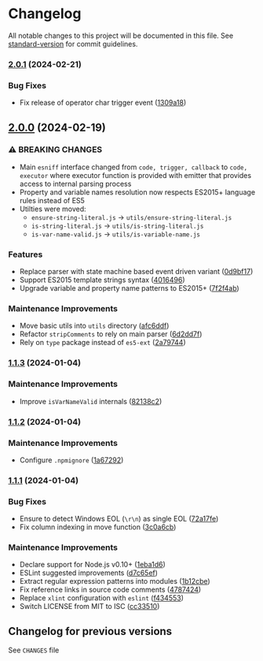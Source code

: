 # Changelog

All notable changes to this project will be documented in this file. See [standard-version](https://github.com/conventional-changelog/standard-version) for commit guidelines.

### [2.0.1](https://github.com/medikoo/esniff/compare/v2.0.0...v2.0.1) (2024-02-21)

### Bug Fixes

- Fix release of operator char trigger event ([1309a18](https://github.com/medikoo/esniff/commit/1309a187ed9dd82aea9f3b9fc3bd4b986c005fcb))

## [2.0.0](https://github.com/medikoo/esniff/compare/v1.1.3...v2.0.0) (2024-02-19)

### ⚠ BREAKING CHANGES

- Main `esniff` interface changed from `code, trigger, callback` to `code, executor` where executor function is provided with emitter that provides access to internal parsing process
- Property and variable names resolution now respects ES2015+ language rules instead of ES5
- Utilties were moved:
  - `ensure-string-literal.js` -> `utils/ensure-string-literal.js`
  - `is-string-literal.js` -> `utils/is-string-literal.js`
  - `is-var-name-valid.js` -> `utils/is-variable-name.js`

### Features

- Replace parser with state machine based event driven variant ([0d9bf17](https://github.com/medikoo/esniff/commit/0d9bf1736c795a06d563ce550b50c8a3d90bf1a7))
- Support ES2015 template strings syntax ([4016496](https://github.com/medikoo/esniff/commit/401649625c35174380fc5eabf5e77f479f09a46f))
- Upgrade variable and property name patterns to ES2015+ ([7f2f4ab](https://github.com/medikoo/esniff/commit/7f2f4ab68b04d323a8fe305badac403629992656))

### Maintenance Improvements

- Move basic utils into `utils` directory ([afc6ddf](https://github.com/medikoo/esniff/commit/afc6ddf3e3b0bb3b7c8708370d94dd47dc1bdf03))
- Refactor `stripComments` to rely on main parser ([6d2dd7f](https://github.com/medikoo/esniff/commit/6d2dd7f916c0d54444df061ff0997481dc253f21))
- Rely on `type` package instead of `es5-ext` ([2a79744](https://github.com/medikoo/esniff/commit/2a79744dff8c04e8dcccb63f0493c2d1e2e7f414))

### [1.1.3](https://github.com/medikoo/esniff/compare/v1.1.2...v1.1.3) (2024-01-04)

### Maintenance Improvements

- Improve `isVarNameValid` internals ([82138c2](https://github.com/medikoo/esniff/commit/82138c2b932debcfe6c5ab6db139889b5ff3d16c))

### [1.1.2](https://github.com/medikoo/esniff/compare/v1.1.1...v1.1.2) (2024-01-04)

### Maintenance Improvements

- Configure `.npmignore` ([1a67292](https://github.com/medikoo/esniff/commit/1a672927bf1367e335080e1dae312bb1fb6b79b1))

### [1.1.1](https://github.com/medikoo/esniff/compare/v1.1.0...v1.1.1) (2024-01-04)

### Bug Fixes

- Ensure to detect Windows EOL (`\r\n`) as single EOL ([72a17fe](https://github.com/medikoo/esniff/commit/72a17feed836432ef55864500b52853adf0ab9c3))
- Fix column indexing in move function ([3c0a6cb](https://github.com/medikoo/esniff/commit/3c0a6cbd5f0955b2728595e55fdb7f4fc3703a95))

### Maintenance Improvements

- Declare support for Node.js v0.10+ ([1eba1d6](https://github.com/medikoo/esniff/commit/1eba1d633b4850b4356aa56d17e80ce6d6e4fae4))
- ESLint suggested improvements ([d7c65ef](https://github.com/medikoo/esniff/commit/d7c65ef71089cbc2cc83c8e7ae768252c5adb839))
- Extract regular expression patterns into modules ([1b12cbe](https://github.com/medikoo/esniff/commit/1b12cbe08561fac17774ca77e8c05669774c6e1f))
- Fix reference links in source code comments ([4787424](https://github.com/medikoo/esniff/commit/47874241eea6740edb0419e4372aa1aed1128a2c))
- Replace `xlint` configuration with `eslint` ([f434553](https://github.com/medikoo/esniff/commit/f434553f5b997c3e01b72f7692d030df8bbf92c1))
- Switch LICENSE from MIT to ISC ([cc33510](https://github.com/medikoo/esniff/commit/cc3351055c7b0ca34adc92922ca3321a5ebc85e5))

## Changelog for previous versions

See `CHANGES` file